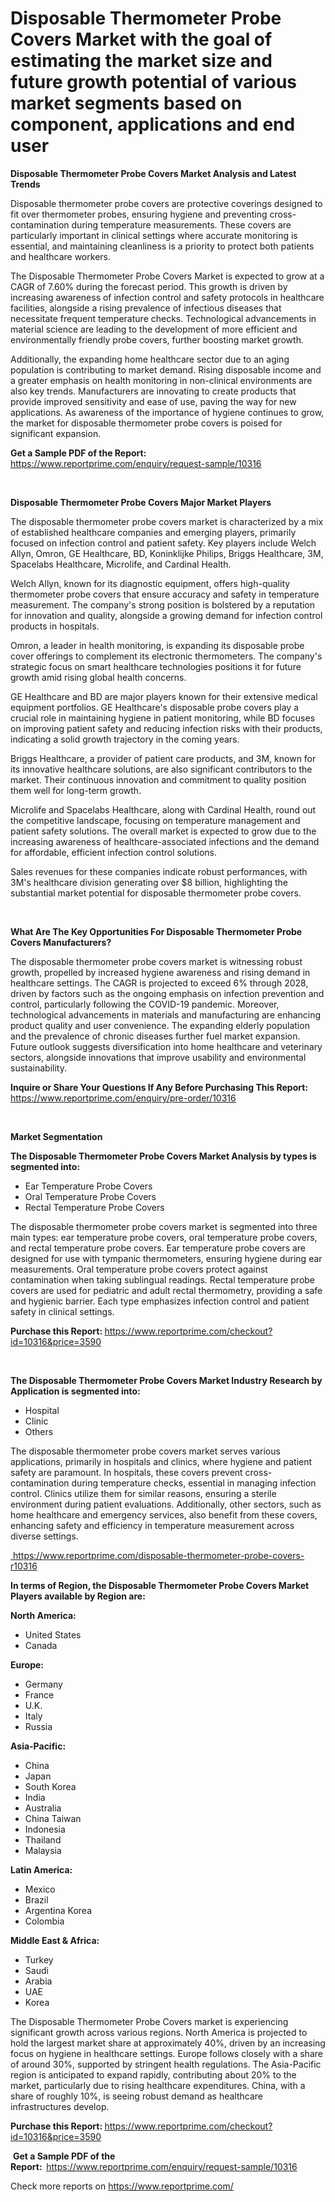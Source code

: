 <p><h1>Disposable Thermometer Probe Covers Market with the goal of estimating the market size and future growth potential of various market segments based on component, applications and end user</h1></p><p><strong>Disposable Thermometer Probe Covers Market Analysis and Latest Trends</strong></p>
<p><p>Disposable thermometer probe covers are protective coverings designed to fit over thermometer probes, ensuring hygiene and preventing cross-contamination during temperature measurements. These covers are particularly important in clinical settings where accurate monitoring is essential, and maintaining cleanliness is a priority to protect both patients and healthcare workers.</p><p>The Disposable Thermometer Probe Covers Market is expected to grow at a CAGR of 7.60% during the forecast period. This growth is driven by increasing awareness of infection control and safety protocols in healthcare facilities, alongside a rising prevalence of infectious diseases that necessitate frequent temperature checks. Technological advancements in material science are leading to the development of more efficient and environmentally friendly probe covers, further boosting market growth.</p><p>Additionally, the expanding home healthcare sector due to an aging population is contributing to market demand. Rising disposable income and a greater emphasis on health monitoring in non-clinical environments are also key trends. Manufacturers are innovating to create products that provide improved sensitivity and ease of use, paving the way for new applications. As awareness of the importance of hygiene continues to grow, the market for disposable thermometer probe covers is poised for significant expansion.</p></p>
<p><strong>Get a Sample PDF of the Report:&nbsp;</strong> <a href="https://www.reportprime.com/enquiry/request-sample/10316?utm_campaign=2928&utm_medium=2&utm_source=Github&utm_content=ia&utm_term=20032025&utm_id=disposable-thermometer-probe-covers">https://www.reportprime.com/enquiry/request-sample/10316</a></p>
<p>&nbsp;</p>
<p><strong>Disposable Thermometer Probe Covers Major Market Players</strong></p>
<p><p>The disposable thermometer probe covers market is characterized by a mix of established healthcare companies and emerging players, primarily focused on infection control and patient safety. Key players include Welch Allyn, Omron, GE Healthcare, BD, Koninklijke Philips, Briggs Healthcare, 3M, Spacelabs Healthcare, Microlife, and Cardinal Health.</p><p>Welch Allyn, known for its diagnostic equipment, offers high-quality thermometer probe covers that ensure accuracy and safety in temperature measurement. The company's strong position is bolstered by a reputation for innovation and quality, alongside a growing demand for infection control products in hospitals.</p><p>Omron, a leader in health monitoring, is expanding its disposable probe cover offerings to complement its electronic thermometers. The company's strategic focus on smart healthcare technologies positions it for future growth amid rising global health concerns.</p><p>GE Healthcare and BD are major players known for their extensive medical equipment portfolios. GE Healthcare's disposable probe covers play a crucial role in maintaining hygiene in patient monitoring, while BD focuses on improving patient safety and reducing infection risks with their products, indicating a solid growth trajectory in the coming years.</p><p>Briggs Healthcare, a provider of patient care products, and 3M, known for its innovative healthcare solutions, are also significant contributors to the market. Their continuous innovation and commitment to quality position them well for long-term growth.</p><p>Microlife and Spacelabs Healthcare, along with Cardinal Health, round out the competitive landscape, focusing on temperature management and patient safety solutions. The overall market is expected to grow due to the increasing awareness of healthcare-associated infections and the demand for affordable, efficient infection control solutions.</p><p>Sales revenues for these companies indicate robust performances, with 3M's healthcare division generating over $8 billion, highlighting the substantial market potential for disposable thermometer probe covers.</p></p>
<p>&nbsp;</p>
<p><strong>What Are The Key Opportunities For Disposable Thermometer Probe Covers Manufacturers?</strong></p>
<p><p>The disposable thermometer probe covers market is witnessing robust growth, propelled by increased hygiene awareness and rising demand in healthcare settings. The CAGR is projected to exceed 6% through 2028, driven by factors such as the ongoing emphasis on infection prevention and control, particularly following the COVID-19 pandemic. Moreover, technological advancements in materials and manufacturing are enhancing product quality and user convenience. The expanding elderly population and the prevalence of chronic diseases further fuel market expansion. Future outlook suggests diversification into home healthcare and veterinary sectors, alongside innovations that improve usability and environmental sustainability.</p></p>
<p><strong>Inquire or Share Your Questions If Any Before Purchasing This Report:</strong> <a href="https://www.reportprime.com/enquiry/pre-order/10316?utm_campaign=2928&utm_medium=2&utm_source=Github&utm_content=ia&utm_term=20032025&utm_id=disposable-thermometer-probe-covers">https://www.reportprime.com/enquiry/pre-order/10316</a></p>
<p>&nbsp;</p>
<p><strong>Market Segmentation</strong></p>
<p><strong>The Disposable Thermometer Probe Covers Market Analysis by types is segmented into:</strong></p>
<p><ul><li>Ear Temperature Probe Covers</li><li>Oral Temperature Probe Covers</li><li>Rectal Temperature Probe Covers</li></ul></p>
<p><p>The disposable thermometer probe covers market is segmented into three main types: ear temperature probe covers, oral temperature probe covers, and rectal temperature probe covers. Ear temperature probe covers are designed for use with tympanic thermometers, ensuring hygiene during ear measurements. Oral temperature probe covers protect against contamination when taking sublingual readings. Rectal temperature probe covers are used for pediatric and adult rectal thermometry, providing a safe and hygienic barrier. Each type emphasizes infection control and patient safety in clinical settings.</p></p>
<p><strong>Purchase this Report:&nbsp;</strong><a href="https://www.reportprime.com/checkout?id=10316&price=3590&utm_campaign=2928&utm_medium=2&utm_source=Github&utm_content=ia&utm_term=20032025&utm_id=disposable-thermometer-probe-covers">https://www.reportprime.com/checkout?id=10316&price=3590</a></p>
<p>&nbsp;</p>
<p><strong>The Disposable Thermometer Probe Covers Market Industry Research by Application is segmented into:</strong></p>
<p><ul><li>Hospital</li><li>Clinic</li><li>Others</li></ul></p>
<p><p>The disposable thermometer probe covers market serves various applications, primarily in hospitals and clinics, where hygiene and patient safety are paramount. In hospitals, these covers prevent cross-contamination during temperature checks, essential in managing infection control. Clinics utilize them for similar reasons, ensuring a sterile environment during patient evaluations. Additionally, other sectors, such as home healthcare and emergency services, also benefit from these covers, enhancing safety and efficiency in temperature measurement across diverse settings.</p></p>
<p><a href="https://www.reportprime.com/disposable-thermometer-probe-covers-r10316?utm_campaign=2928&utm_medium=2&utm_source=Github&utm_content=ia&utm_term=20032025&utm_id=disposable-thermometer-probe-covers">&nbsp;https://www.reportprime.com/disposable-thermometer-probe-covers-r10316</a></p>
<p><strong>In terms of Region, the Disposable Thermometer Probe Covers Market Players available by Region are:</strong></p>
<p>
    <p> <strong> North America: </strong>
        <ul>
            <li>United States</li>
            <li>Canada</li>
        </ul>
        </p> 
    <p> <strong> Europe: </strong>
        <ul>
            <li>Germany</li>
            <li>France</li>
            <li>U.K.</li>
            <li>Italy</li>
            <li>Russia</li>
        </ul>
        </p> 
    <p> <strong> Asia-Pacific: </strong>
        <ul>
            <li>China</li>
            <li>Japan</li>
            <li>South Korea</li>
            <li>India</li>
            <li>Australia</li>
            <li>China Taiwan</li>
            <li>Indonesia</li>
            <li>Thailand</li>
            <li>Malaysia</li>
        </ul>
        </p> 
    <p> <strong> Latin America: </strong>
        <ul>
            <li>Mexico</li>
            <li>Brazil</li>
            <li>Argentina Korea</li>
            <li>Colombia</li>
        </ul>
        </p> 
    <p> <strong> Middle East & Africa: </strong>
        <ul>
            <li>Turkey</li>
            <li>Saudi</li>
            <li>Arabia</li>
            <li>UAE</li>
            <li>Korea</li>
        </ul>
    </p>
    </p>
<p><p>The Disposable Thermometer Probe Covers market is experiencing significant growth across various regions. North America is projected to hold the largest market share at approximately 40%, driven by an increasing focus on hygiene in healthcare settings. Europe follows closely with a share of around 30%, supported by stringent health regulations. The Asia-Pacific region is anticipated to expand rapidly, contributing about 20% to the market, particularly due to rising healthcare expenditures. China, with a share of roughly 10%, is seeing robust demand as healthcare infrastructures develop.</p></p>
<p><strong>Purchase this Report: </strong><a href="https://www.reportprime.com/checkout?id=10316&price=3590&utm_campaign=2928&utm_medium=2&utm_source=Github&utm_content=ia&utm_term=20032025&utm_id=disposable-thermometer-probe-covers">https://www.reportprime.com/checkout?id=10316&price=3590</a></p>
<p>&nbsp;<strong>Get a Sample PDF of the Report:&nbsp;&nbsp;</strong><a href="https://www.reportprime.com/enquiry/request-sample/10316?utm_campaign=2928&utm_medium=2&utm_source=Github&utm_content=ia&utm_term=20032025&utm_id=disposable-thermometer-probe-covers">https://www.reportprime.com/enquiry/request-sample/10316</a></p>
<p><strong></strong></p>
<p>Check more reports on <a href="https://www.reportprime.com/?utm_campaign=2928&utm_medium=2&utm_source=Github&utm_content=ia&utm_term=20032025&utm_id=disposable-thermometer-probe-covers">https://www.reportprime.com/</a></p>